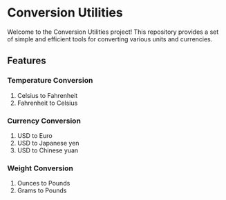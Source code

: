 # Conversion Utilities

Welcome to the Conversion Utilities project! This repository provides a set of simple and efficient tools for converting various units and currencies.

## Features

### Temperature Conversion
1. Celsius to Fahrenheit
2. Fahrenheit to Celsius

### Currency Conversion

1. USD to Euro
2. USD to Japanese yen
3. USD to Chinese yuan

### Weight Conversion
1. Ounces to Pounds
2. Grams to Pounds

